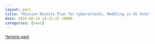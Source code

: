 ```yaml
---
layout: post
title: "Mission Rejects Plan for Cyberattacks, Meddling in US Vote"
date: 2024-08-10 14:15:22 +0000
categories: [news]
---
```


[Читати далі](https://kayhan.ir/en/news/130275/mission-rejects-plan-for-cyberattacks-meddling-in-us-vote)
